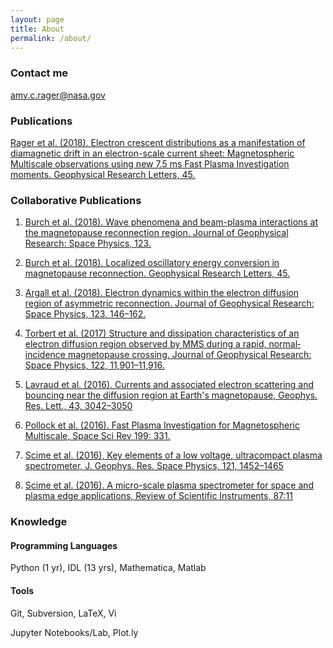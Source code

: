 ```yaml
---
layout: page
title: About
permalink: /about/
---
```

### Contact me

[amy.c.rager@nasa.gov](mailto:amy.c.rager@nasa.gov)

### Publications

<a href="http://onlinelibrary.wiley.com/doi/10.1002/2017GL076260/full">Rager et al. (2018). Electron crescent distributions as a manifestation of diamagnetic drift in an electron-scale current sheet: Magnetospheric Multiscale observations using new 7.5 ms Fast Plasma Investigation moments. Geophysical Research Letters, 45.</a>

### Collaborative Publications 

1. <a href="http://onlinelibrary.wiley.com/doi/10.1002/2017JA024789/full">Burch et al. (2018). Wave phenomena and beam-plasma interactions at the magnetopause reconnection region. Journal of Geophysical Research: Space Physics, 123.</a>

1. <a href="http://onlinelibrary.wiley.com/doi/10.1002/2017GL076809/full">Burch et al. (2018). Localized oscillatory energy conversion in magnetopause reconnection. Geophysical Research Letters, 45.</a>

1. <a href="https://doi.org/10.1002/2017JA024524">Argall et al. (2018). Electron dynamics within the electron diffusion region of asymmetric reconnection. Journal of Geophysical Research: Space Physics, 123, 146–162.</a>

1. <a href="https://agupubs.onlinelibrary.wiley.com/doi/abs/10.1002/2017JA024579">Torbert et al. (2017) Structure and dissipation characteristics of an electron diffusion region observed by MMS during a rapid, normal‐incidence magnetopause crossing. Journal of Geophysical Research: Space Physics, 122, 11,901–11,916.</a>

1. <a href="http://onlinelibrary.wiley.com/doi/10.1002/2016GL068359/full">Lavraud et al. (2016). Currents and associated electron scattering and bouncing near the diffusion region at Earth's magnetopause, Geophys. Res. Lett., 43, 3042–3050</a>

1. <a href="https://doi.org/10.1007/s11214-016-0245-4">Pollock et al. (2016). Fast Plasma Investigation for Magnetospheric Multiscale, Space Sci Rev 199: 331.</a>

1. <a href="https://doi.org/10.1002/2015JA022208">Scime et al. (2016), Key elements of a low voltage, ultracompact plasma spectrometer, J. Geophys. Res. Space Physics, 121, 1452–1465</a>

1. <a href="https://doi.org/10.1063/1.4960145">Scime et al. (2016). A micro-scale plasma spectrometer for space and plasma edge applications, Review of Scientific Instruments, 87:11</a>

### Knowledge

#### Programming Languages

Python (1 yr), IDL (13 yrs), Mathematica, Matlab

#### Tools

Git, Subversion, LaTeX, Vi

Jupyter Notebooks/Lab, Plot.ly


